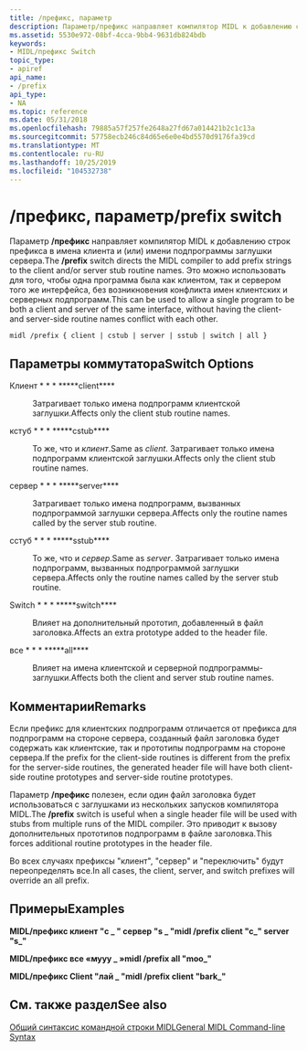 ```yaml
---
title: /префикс, параметр
description: Параметр/префикс направляет компилятор MIDL к добавлению строк префикса в имена клиента и (или) имени подпрограммы заглушки сервера.
ms.assetid: 5530e972-08bf-4cca-9bb4-9631db824bdb
keywords:
- MIDL/префикс Switch
topic_type:
- apiref
api_name:
- /prefix
api_type:
- NA
ms.topic: reference
ms.date: 05/31/2018
ms.openlocfilehash: 79885a57f257fe2648a27fd67a014421b2c1c13a
ms.sourcegitcommit: 57758ecb246c84d65e6e0e4bd5570d9176fa39cd
ms.translationtype: MT
ms.contentlocale: ru-RU
ms.lasthandoff: 10/25/2019
ms.locfileid: "104532738"
---
```

# <a name="prefix-switch"></a><span data-ttu-id="ddce3-104">/префикс, параметр</span><span class="sxs-lookup"><span data-stu-id="ddce3-104">/prefix switch</span></span>

<span data-ttu-id="ddce3-105">Параметр **/префикс** направляет компилятор MIDL к добавлению строк префикса в имена клиента и (или) имени подпрограммы заглушки сервера.</span><span class="sxs-lookup"><span data-stu-id="ddce3-105">The **/prefix** switch directs the MIDL compiler to add prefix strings to the client and/or server stub routine names.</span></span> <span data-ttu-id="ddce3-106">Это можно использовать для того, чтобы одна программа была как клиентом, так и сервером того же интерфейса, без возникновения конфликта имен клиентских и серверных подпрограмм.</span><span class="sxs-lookup"><span data-stu-id="ddce3-106">This can be used to allow a single program to be both a client and server of the same interface, without having the client- and server-side routine names conflict with each other.</span></span>

``` syntax
midl /prefix { client | cstub | server | sstub | switch | all }
```

## <a name="switch-options"></a><span data-ttu-id="ddce3-107">Параметры коммутатора</span><span class="sxs-lookup"><span data-stu-id="ddce3-107">Switch Options</span></span>

<dl> <dt>

 
</dt> <dd>

<dt>

<span id="client"></span><span id="CLIENT"></span>

<span data-ttu-id="ddce3-108"><span id="client"></span><span id="CLIENT"></span>Клиент \* \* \* \*</span><span class="sxs-lookup"><span data-stu-id="ddce3-108"><span id="client"></span><span id="CLIENT"></span>\*\*\*\*client\*\*\*\*</span></span>


</dt> <dd>

<span data-ttu-id="ddce3-109">Затрагивает только имена подпрограмм клиентской заглушки.</span><span class="sxs-lookup"><span data-stu-id="ddce3-109">Affects only the client stub routine names.</span></span>

</dd> <dt>

<span id="cstub"></span><span id="CSTUB"></span>

<span data-ttu-id="ddce3-110"><span id="cstub"></span><span id="CSTUB"></span>кстуб \* \* \* \*</span><span class="sxs-lookup"><span data-stu-id="ddce3-110"><span id="cstub"></span><span id="CSTUB"></span>\*\*\*\*cstub\*\*\*\*</span></span>


</dt> <dd>

<span data-ttu-id="ddce3-111">То же, что и *клиент*.</span><span class="sxs-lookup"><span data-stu-id="ddce3-111">Same as *client*.</span></span> <span data-ttu-id="ddce3-112">Затрагивает только имена подпрограмм клиентской заглушки.</span><span class="sxs-lookup"><span data-stu-id="ddce3-112">Affects only the client stub routine names.</span></span>

</dd> <dt>

<span id="server"></span><span id="SERVER"></span>

<span data-ttu-id="ddce3-113"><span id="server"></span><span id="SERVER"></span>сервер \* \* \* \*</span><span class="sxs-lookup"><span data-stu-id="ddce3-113"><span id="server"></span><span id="SERVER"></span>\*\*\*\*server\*\*\*\*</span></span>


</dt> <dd>

<span data-ttu-id="ddce3-114">Затрагивает только имена подпрограмм, вызванных подпрограммой заглушки сервера.</span><span class="sxs-lookup"><span data-stu-id="ddce3-114">Affects only the routine names called by the server stub routine.</span></span>

</dd> <dt>

<span id="sstub"></span><span id="SSTUB"></span>

<span data-ttu-id="ddce3-115"><span id="sstub"></span><span id="SSTUB"></span>сстуб \* \* \* \*</span><span class="sxs-lookup"><span data-stu-id="ddce3-115"><span id="sstub"></span><span id="SSTUB"></span>\*\*\*\*sstub\*\*\*\*</span></span>


</dt> <dd>

<span data-ttu-id="ddce3-116">То же, что и *сервер*.</span><span class="sxs-lookup"><span data-stu-id="ddce3-116">Same as *server*.</span></span> <span data-ttu-id="ddce3-117">Затрагивает только имена подпрограмм, вызванных подпрограммой заглушки сервера.</span><span class="sxs-lookup"><span data-stu-id="ddce3-117">Affects only the routine names called by the server stub routine.</span></span>

</dd> <dt>

<span id="switch"></span><span id="SWITCH"></span>

<span data-ttu-id="ddce3-118"><span id="switch"></span><span id="SWITCH"></span>Switch \* \* \* \*</span><span class="sxs-lookup"><span data-stu-id="ddce3-118"><span id="switch"></span><span id="SWITCH"></span>\*\*\*\*switch\*\*\*\*</span></span>


</dt> <dd>

<span data-ttu-id="ddce3-119">Влияет на дополнительный прототип, добавленный в файл заголовка.</span><span class="sxs-lookup"><span data-stu-id="ddce3-119">Affects an extra prototype added to the header file.</span></span>

</dd> <dt>

<span id="all"></span><span id="ALL"></span>

<span data-ttu-id="ddce3-120"><span id="all"></span><span id="ALL"></span>все \* \* \* \*</span><span class="sxs-lookup"><span data-stu-id="ddce3-120"><span id="all"></span><span id="ALL"></span>\*\*\*\*all\*\*\*\*</span></span>


</dt> <dd>

<span data-ttu-id="ddce3-121">Влияет на имена клиентской и серверной подпрограммы-заглушки.</span><span class="sxs-lookup"><span data-stu-id="ddce3-121">Affects both the client and server stub routine names.</span></span>

</dd> </dl> </dd> </dl>

## <a name="remarks"></a><span data-ttu-id="ddce3-122">Комментарии</span><span class="sxs-lookup"><span data-stu-id="ddce3-122">Remarks</span></span>

<span data-ttu-id="ddce3-123">Если префикс для клиентских подпрограмм отличается от префикса для подпрограмм на стороне сервера, созданный файл заголовка будет содержать как клиентские, так и прототипы подпрограмм на стороне сервера.</span><span class="sxs-lookup"><span data-stu-id="ddce3-123">If the prefix for the client-side routines is different from the prefix for the server-side routines, the generated header file will have both client-side routine prototypes and server-side routine prototypes.</span></span>

<span data-ttu-id="ddce3-124">Параметр **/префикс** полезен, если один файл заголовка будет использоваться с заглушками из нескольких запусков компилятора MIDL.</span><span class="sxs-lookup"><span data-stu-id="ddce3-124">The **/prefix** switch is useful when a single header file will be used with stubs from multiple runs of the MIDL compiler.</span></span> <span data-ttu-id="ddce3-125">Это приводит к вызову дополнительных прототипов подпрограмм в файле заголовка.</span><span class="sxs-lookup"><span data-stu-id="ddce3-125">This forces additional routine prototypes in the header file.</span></span>

<span data-ttu-id="ddce3-126">Во всех случаях префиксы "клиент", "сервер" и "переключить" будут переопределять все.</span><span class="sxs-lookup"><span data-stu-id="ddce3-126">In all cases, the client, server, and switch prefixes will override an all prefix.</span></span>

## <a name="examples"></a><span data-ttu-id="ddce3-127">Примеры</span><span class="sxs-lookup"><span data-stu-id="ddce3-127">Examples</span></span>

<span data-ttu-id="ddce3-128">**MIDL/префикс клиент "c \_ " сервер "s \_ "**</span><span class="sxs-lookup"><span data-stu-id="ddce3-128">**midl /prefix client "c\_" server "s\_"**</span></span>

<span data-ttu-id="ddce3-129">**MIDL/префикс все «мууу \_ »**</span><span class="sxs-lookup"><span data-stu-id="ddce3-129">**midl /prefix all "moo\_"**</span></span>

<span data-ttu-id="ddce3-130">**MIDL/префикс Client "лай \_ "**</span><span class="sxs-lookup"><span data-stu-id="ddce3-130">**midl /prefix client "bark\_"**</span></span>

## <a name="see-also"></a><span data-ttu-id="ddce3-131">См. также раздел</span><span class="sxs-lookup"><span data-stu-id="ddce3-131">See also</span></span>

<dl> <dt>

[<span data-ttu-id="ddce3-132">Общий синтаксис командной строки MIDL</span><span class="sxs-lookup"><span data-stu-id="ddce3-132">General MIDL Command-line Syntax</span></span>](general-midl-command-line-syntax.md)
</dt> </dl>

 

 




